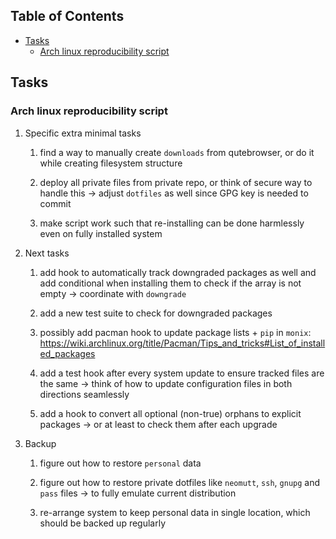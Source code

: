 ## Table of Contents
-   [Tasks](#tasks)
    -   [Arch linux reproducibility
        script](#arch-linux-reproducibility-script)

## Tasks

### Arch linux reproducibility script

1.  Specific extra minimal tasks

    1.  find a way to manually create `downloads` from qutebrowser, or
        do it while creating filesystem structure

    2.  deploy all private files from private repo, or think of secure
        way to handle this -\> adjust `dotfiles` as well since GPG key
        is needed to commit

    3.  make script work such that re-installing can be done harmlessly
        even on fully installed system

2.  Next tasks

    1.  add hook to automatically track downgraded packages as well and
        add conditional when installing them to check if the array is
        not empty -\> coordinate with `downgrade`

    2.  add a new test suite to check for downgraded packages

    3.  possibly add pacman hook to update package lists + `pip` in
        `monix`:
        <https://wiki.archlinux.org/title/Pacman/Tips_and_tricks#List_of_installed_packages>

    4.  add a test hook after every system update to ensure tracked
        files are the same -\> think of how to update configuration
        files in both directions seamlessly

    5.  add a hook to convert all optional (non-true) orphans to
        explicit packages -\> or at least to check them after each
        upgrade

3.  Backup

    1.  figure out how to restore `personal` data

    2.  figure out how to restore private dotfiles like `neomutt`,
        `ssh`, `gnupg` and `pass` files -\> to fully emulate current
        distribution

    3.  re-arrange system to keep personal data in single location,
        which should be backed up regularly
